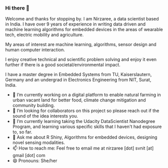 ### Hi there 👋

Welcome and thanks for stopping by. I am Nirzaree, a data scientist based in India. I have over 9 years of experience in writing data driven and machine learning algorithms for embedded devices in the areas of wearable tech, electric mobility and agriculture. 

My areas of interest are machine learning, algorithms, sensor design and human computer interaction. 

I enjoy creative technical and scientific problem solving and enjoy it even further if there is a good societal/environmental impact. 

I have a master degree in Embedded Systems from TU, Kaiserslautern, Germany and an undergrad in Electronics Engineering from NIT, Surat, India. 

- 🔭 I’m currently working on a digital platform to enable natural farming in urban vacant land for better food, climate change mitigation and community building.
- 👯 I’m looking for collaborators on this project so please reach out if the sound of the idea interests you.
- 🌱 I’m currently learning taking the Udacity DataScientist Nanodegree Program, and learning various specific skills that I haven't had exposure to, so far. 
- 💬 Ask me about R Shiny, Algorithms for embedded devices, designing novel sensing modalities.
- 📫 How to reach me: Feel free to email me at nirzaree [dot] svnit [at] gmail [dot] com
- 😄 Pronouns: She/her


<!--
**Nirzaree/Nirzaree** is a ✨ _special_ ✨ repository because its `README.md` (this file) appears on your GitHub profile.

Here are some ideas to get you started:

- 🔭 I’m currently working on ...
- 🌱 I’m currently learning ...
- 👯 I’m looking to collaborate on ...
- 🤔 I’m looking for help with ...
- 💬 Ask me about ...
- 📫 How to reach me: ...
- 😄 Pronouns: ...
- ⚡ Fun fact: ...
-->
